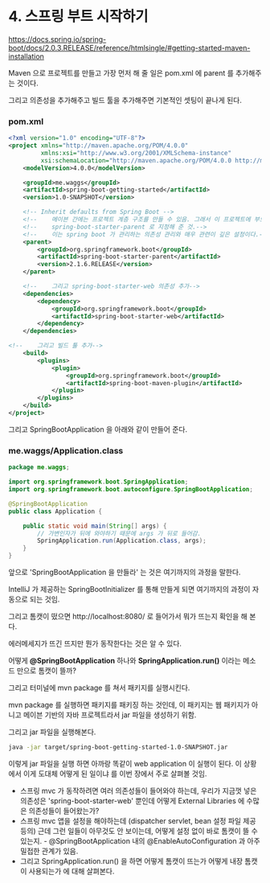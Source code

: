 # 4. 스프링 부트 시작하기 

https://docs.spring.io/spring-boot/docs/2.0.3.RELEASE/reference/htmlsingle/#getting-started-maven-installation

Maven 으로 프로젝트를 만들고 가장 먼저 해 줄 일은 pom.xml 에 parent 를 추가해주는 것이다.

그리고 의존성을 추가해주고 빌드 툴을 추가해주면 기본적인 셋팅이 끝나게 된다.

### pom.xml 

```xml
<?xml version="1.0" encoding="UTF-8"?>
<project xmlns="http://maven.apache.org/POM/4.0.0"
         xmlns:xsi="http://www.w3.org/2001/XMLSchema-instance"
         xsi:schemaLocation="http://maven.apache.org/POM/4.0.0 http://maven.apache.org/xsd/maven-4.0.0.xsd">
    <modelVersion>4.0.0</modelVersion>

    <groupId>me.waggs</groupId>
    <artifactId>spring-boot-getting-started</artifactId>
    <version>1.0-SNAPSHOT</version>

    <!-- Inherit defaults from Spring Boot -->
    <!--    메이븐 간에는 프로젝트 계층 구조를 만들 수 있음. 그래서 이 프로젝트에 부모 프로젝트를-->
    <!--    spring-boot-starter-parent 로 지정해 준 것.-->
    <!--    이는 spring boot 가 관리하는 의존성 관리와 매우 관련이 깊은 설정이다.-->
    <parent>
        <groupId>org.springframework.boot</groupId>
        <artifactId>spring-boot-starter-parent</artifactId>
        <version>2.1.6.RELEASE</version>
    </parent>

    <!--    그리고 spring-boot-starter-web 의존성 추가-->
    <dependencies>
        <dependency>
            <groupId>org.springframework.boot</groupId>
            <artifactId>spring-boot-starter-web</artifactId>
        </dependency>
    </dependencies>

<!--    그리고 빌드 툴 추가-->
    <build>
        <plugins>
            <plugin>
                <groupId>org.springframework.boot</groupId>
                <artifactId>spring-boot-maven-plugin</artifactId>
            </plugin>
        </plugins>
    </build>
</project>
```

그리고 SpringBootApplication 을 아래와 같이 만들어 준다.

### me.waggs/Application.class
```java
package me.waggs;

import org.springframework.boot.SpringApplication;
import org.springframework.boot.autoconfigure.SpringBootApplication;

@SpringBootApplication
public class Application {

    public static void main(String[] args) {
        // 가변인자가 뒤에 와야하기 때문에 args 가 뒤로 들어감.
        SpringApplication.run(Application.class, args);
    }
}
```

앞으로 'SpringBootApplication 을 만들라' 는 것은 여기까지의 과정을 말한다.

IntelliJ 가 제공하는 SpringBootInitializer 를 통해 만들게 되면 여기까지의 과정이 자동으로 되는 것임.

그리고 톰캣이 떴으면 http://localhost:8080/ 로 들어가서 뭐가 뜨는지 확인을 해 본다.

에러메세지가 뜨긴 뜨지만 뭔가 동작한다는 것은 알 수 있다.

어떻게 __@SpringBootApplication__ 하나와 __SpringApplication.run()__ 이라는 메소드 만으로 톰캣이 뜰까?

그리고 터미널에 mvn package 를 쳐서 패키지를 실행시킨다. 

mvn package 를 실행하면 패키지를 패키징 하는 것인데, 이 패키지는 웹 패키지가 아니고 메이븐 기반의 자바 프로젝트라서 jar 파일을 생성하기 위함.

그리고 jar 파일을 실행해본다.

```bash
java -jar target/spring-boot-getting-started-1.0-SNAPSHOT.jar
```

이렇게 jar 파일을 실행 하면 아까랑 똑같이 web application 이 실행이 된다. 이 상황에서 이게 도대체 어떻게 된 일이냐 를 이번 장에서 주로 살펴볼 것임.
  * 스프링 mvc 가 동작하려면 여러 의존성들이 들어와야 하는데, 우리가 지금껏 넣은 의존성은 'spring-boot-starter-web' 뿐인데 어떻게 External Libraries 에 수많은 의존성들이 들어왔는가? 
  * 스프링 mvc 앱을 설정을 해야하는데 (dispatcher servlet, bean 설정 파일 제공 등의) 근데 그런 일들이 아무것도 안 보이는데, 어떻게 설정 없이 바로 톰캣이 뜰 수 있는지. - @SpringBootApplication 내의 @EnableAutoConfiguration 과 아주 밀접한 관계가 있음.
  * 그리고 SpringApplication.run() 을 하면 어떻게 톰캣이 뜨는가 어떻게 내장 톰캣이 사용되는가 에 대해 살펴본다.

